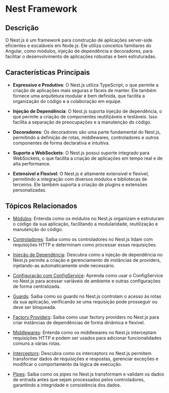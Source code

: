 # Nest Framework

## Descrição

O Nest.js é um framework para construção de aplicações server-side eficientes e escaláveis em Node.js. Ele utiliza conceitos familiares do Angular, como módulos, injeção de dependência e decoradores, para facilitar o desenvolvimento de aplicações robustas e bem estruturadas.

## Características Principais

- **Expressivo e Produtivo**: O Nest.js utiliza TypeScript, o que permite a criação de aplicações mais seguras e fáceis de manter. Ele também fornece uma arquitetura modular e bem definida, que facilita a organização do código e a colaboração em equipe.

- **Injeção de Dependência**: O Nest.js suporta injeção de dependência, o que permite a criação de componentes reutilizáveis e testáveis. Isso facilita a separação de preocupações e a manutenção do código.

- **Decoradores**: Os decoradores são uma parte fundamental do Nest.js, permitindo a definição de rotas, middlewares, controladores e outros componentes de forma declarativa e intuitiva.

- **Suporte a WebSockets**: O Nest.js possui suporte integrado para WebSockets, o que facilita a criação de aplicações em tempo real e de alta performance.

- **Extensível e Flexível**: O Nest.js é altamente extensível e flexível, permitindo a integração com diversos módulos e bibliotecas de terceiros. Ele também suporta a criação de plugins e extensões personalizadas.

## Tópicos Relacionados

- [Módulos](./NEST_MODULE.MD): Entenda como os módulos no Nest.js organizam e estruturam o código da sua aplicação, facilitando a modularidade, reutilização e manutenção do código.
  
- [Controladores](./NEST_CONTROLLERS.MD): Saiba como os controladores no Nest.js lidam com requisições HTTP e determinam como processar essas requisições.

- [Injeção de Dependência](./NEST_PROVIDERS.MD): Descubra como a injeção de dependência no Nest.js permite a criação e gerenciamento de instâncias de providers, injetando-as automaticamente onde necessário.

- [Configuração com ConfigService](./NEST_CONFIG_SERVICE.MD): Aprenda como usar o ConfigService no Nest.js para acessar variáveis de ambiente e outras configurações de forma centralizada.

- [Guards](./NEST_GUARDS.MD): Saiba como os guards no Nest.js controlam o acesso às rotas da sua aplicação, verificando se uma requisição pode prosseguir ou deve ser bloqueada.

- [Factory Providers](./NEST_FACTORY.MD): Saiba como usar factory providers no Nest.js para criar instâncias de dependências de forma dinâmica e flexível.

- [Middlewares](./NEST_MIDDLEWARES.MD): Entenda como os middlewares no Nest.js interceptam requisições HTTP e podem ser usados para adicionar funcionalidades comuns a várias rotas.

- [Interceptors](./NEST_INTERCEPTORS.MD): Descubra como os interceptors no Nest.js permitem transformar dados de requisições e respostas, gerenciar exceções e modificar o comportamento da lógica de execução.

- [Pipes](./NEST_PIPES.MD): Saiba como os pipes no Nest.js transformam e validam os dados de entrada antes que sejam processados pelos controladores, garantindo a integridade e consistência dos dados.